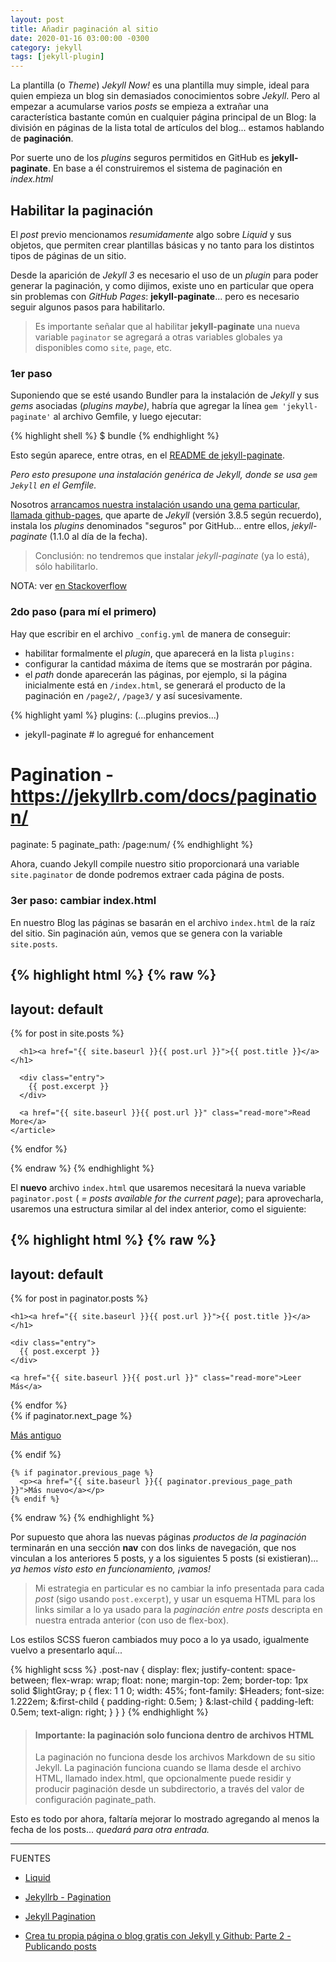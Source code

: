 ```yaml
---
layout: post
title: Añadir paginación al sitio
date: 2020-01-16 03:00:00 -0300
category: jekyll
tags: [jekyll-plugin]
---
```


La plantilla (o *Theme*) *Jekyll Now!* es una plantilla muy simple, ideal para quien empieza un blog sin demasiados conocimientos sobre *Jekyll*. Pero al empezar a acumularse varios *posts* se empieza a extrañar una característica bastante común en cualquier página principal de un Blog: la división en páginas de la lista total de artículos del blog... estamos hablando de **paginación**.

Por suerte uno de los *plugins* seguros permitidos en GitHub es **jekyll-paginate**. En base a él construiremos el sistema de paginación en *index.html*

## Habilitar la paginación

El *post* previo mencionamos *resumidamente* algo sobre *Liquid* y sus objetos, que permiten crear plantillas básicas y no tanto para los distintos tipos de páginas de un sitio.

Desde la aparición de *Jekyll 3* es necesario el uso de un *plugin*  para poder generar la paginación, y como dijimos, existe uno en particular que opera sin problemas con *GitHub Pages*: **jekyll-paginate**... pero es necesario seguir algunos pasos para habilitarlo.

> Es importante señalar que al habilitar **jekyll-paginate** una nueva variable `paginator` se agregará a otras variables globales ya disponibles como `site`, `page`, etc.

### 1er paso

Suponiendo que se esté usando Bundler para la instalación de *Jekyll* y sus *gems* asociadas (*plugins maybe)*, habría que agregar la línea `gem 'jekyll-paginate'` al archivo Gemfile, y luego ejecutar:

{% highlight shell %}
$ bundle
{% endhighlight %}

Esto según aparece, entre otras, en el [README de  jekyll-paginate](https://github.com/jekyll/jekyll-paginate#installation).

*Pero esto presupone una instalación genérica de Jekyll, donde se usa `gem Jekyll` en el Gemfile.*

Nosotros [arrancamos nuestra instalación usando una gema particular, llamada github-pages](https://dsigno.github.io/Empezando-Jekyll/instalando-jekyll-en-local-II/#3-agregar-jekyll-usando-gem-github-pages), que aparte de *Jekyll* (versión 3.8.5 según recuerdo), instala los *plugins* denominados "seguros" por GitHub... entre ellos, *jekyll-paginate* (1.1.0 al día de la fecha).

> Conclusión: no tendremos que instalar *jekyll-paginate* (ya lo está), sólo habilitarlo.

NOTA: ver [en Stackoverflow](https://stackoverflow.com/a/35432329)

### 2do paso (para mí el primero)

Hay que escribir en el archivo `_config.yml` de manera de conseguir:

+ habilitar formalmente el *plugin*, que aparecerá en la lista `plugins:`
+ configurar la cantidad máxima  de ítems que se mostrarán por página.
+ el *path* donde aparecerán las páginas, por ejemplo, si la página inicialmente está en `/index.html`, se generará el producto de la paginación en  `/page2/`, `/page3/` y así sucesivamente.

{% highlight yaml %}
plugins:
  (...plugins previos...)
  - jekyll-paginate # lo agregué for enhancement

# Pagination - https://jekyllrb.com/docs/pagination/
paginate: 5
paginate_path: /page:num/
{% endhighlight %}

Ahora, cuando Jekyll compile nuestro sitio proporcionará una variable `site.paginator` de donde podremos extraer cada página de posts.

### 3er paso: cambiar index.html

En nuestro Blog las páginas se basarán en el archivo `index.html` de la raíz del sitio. Sin paginación aún, vemos que se genera con la variable `site.posts`.

{% highlight html %}
{% raw %}
---
layout: default
---

<div class="posts">
  {% for post in site.posts %}
    <article class="post">

      <h1><a href="{{ site.baseurl }}{{ post.url }}">{{ post.title }}</a></h1>

      <div class="entry">
        {{ post.excerpt }}
      </div>

      <a href="{{ site.baseurl }}{{ post.url }}" class="read-more">Read More</a>
    </article>
  {% endfor %}
</div>
{% endraw %}
{% endhighlight %}

El **nuevo** archivo `index.html`  que usaremos necesitará la nueva variable `paginator.post` ( *= posts available for the current page*); para aprovecharla, usaremos una estructura similar al del index anterior, como el siguiente:

{% highlight html %}
{% raw %}
---
layout: default
---

<div class="posts">
  {% for post in paginator.posts %}
  <article class="post">

    <h1><a href="{{ site.baseurl }}{{ post.url }}">{{ post.title }}</a></h1>

    <div class="entry">
      {{ post.excerpt }}
    </div>

    <a href="{{ site.baseurl }}{{ post.url }}" class="read-more">Leer Más</a>
  </article>
  {% endfor %}

  <nav class="post-nav">
    {% if paginator.next_page %}
      <p><a href="{{ site.baseurl }}{{ paginator.next_page_path }}">Más antiguo</a></p>
    {% endif %}

    {% if paginator.previous_page %}
      <p><a href="{{ site.baseurl }}{{ paginator.previous_page_path }}">Más nuevo</a></p>
    {% endif %}
  </nav>
</div>
{% endraw %}
{% endhighlight %}

Por supuesto que ahora las nuevas páginas *productos de la paginación* terminarán en una sección **nav** con dos links de navegación, que nos vinculan a los anteriores 5 posts, y a los siguientes 5 posts (si existieran)... *ya hemos visto esto en funcionamiento, ¡vamos!*

> Mi estrategia en particular es no cambiar la info presentada para cada *post* (sigo usando `post.excerpt`), y usar un esquema HTML para los links similar a lo ya usado para la *paginación entre posts* descripta en nuestra entrada anterior (con uso de flex-box).

Los estilos SCSS fueron cambiados muy poco a lo ya usado, igualmente vuelvo a presentarlo aquí...

{% highlight scss %}
.post-nav {
	display: flex;
	justify-content: space-between;
	flex-wrap: wrap;
    float: none;
	margin-top: 2em;
	border-top: 1px solid $lightGray;
	p {
		flex: 1 1 0;
		width: 45%;
    font-family: $Headers;
    font-size: 1.222em;
		&:first-child {
			padding-right: 0.5em;
		}
		&:last-child {
			padding-left: 0.5em;
			text-align: right;
		}
	}
}
{% endhighlight %}

> #### Importante: la paginación solo funciona dentro de archivos HTML
>
> La paginación no funciona desde los archivos Markdown de su sitio Jekyll. La paginación funciona cuando se llama desde el archivo HTML, llamado index.html, que opcionalmente puede residir y producir paginación desde un subdirectorio, a través del valor de configuración paginate_path.

Esto es todo por ahora, faltaría mejorar lo mostrado agregando al menos la fecha de los posts... *quedará para otra entrada.*

***



FUENTES

+ [Liquid](https://shopify.github.io/liquid/)

+ [Jekyllrb - Pagination](https://jekyllrb.com/docs/pagination/)

+ [Jekyll Pagination](https://blog.webjeda.com/jekyll-pagination/)

+ [Crea tu propia página o blog gratis con Jekyll y Github: Parte 2 - Publicando posts](https://www.campusmvp.es/recursos/post/crea-tu-propia-pagina-o-blog-gratis-con-jekyll-y-github-parte-2-publicando-posts.aspx)
